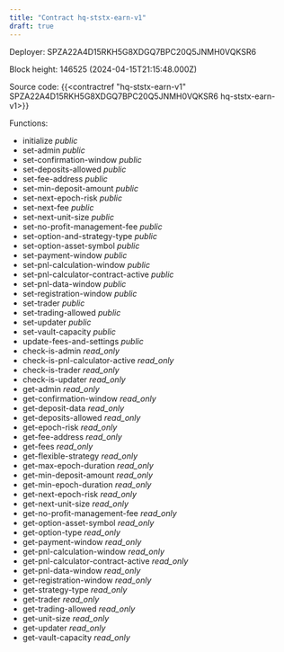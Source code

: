```yaml
---
title: "Contract hq-ststx-earn-v1"
draft: true
---
```

Deployer: SPZA22A4D15RKH5G8XDGQ7BPC20Q5JNMH0VQKSR6


 



Block height: 146525 (2024-04-15T21:15:48.000Z)

Source code: {{<contractref "hq-ststx-earn-v1" SPZA22A4D15RKH5G8XDGQ7BPC20Q5JNMH0VQKSR6 hq-ststx-earn-v1>}}

Functions:

* initialize _public_
* set-admin _public_
* set-confirmation-window _public_
* set-deposits-allowed _public_
* set-fee-address _public_
* set-min-deposit-amount _public_
* set-next-epoch-risk _public_
* set-next-fee _public_
* set-next-unit-size _public_
* set-no-profit-management-fee _public_
* set-option-and-strategy-type _public_
* set-option-asset-symbol _public_
* set-payment-window _public_
* set-pnl-calculation-window _public_
* set-pnl-calculator-contract-active _public_
* set-pnl-data-window _public_
* set-registration-window _public_
* set-trader _public_
* set-trading-allowed _public_
* set-updater _public_
* set-vault-capacity _public_
* update-fees-and-settings _public_
* check-is-admin _read_only_
* check-is-pnl-calculator-active _read_only_
* check-is-trader _read_only_
* check-is-updater _read_only_
* get-admin _read_only_
* get-confirmation-window _read_only_
* get-deposit-data _read_only_
* get-deposits-allowed _read_only_
* get-epoch-risk _read_only_
* get-fee-address _read_only_
* get-fees _read_only_
* get-flexible-strategy _read_only_
* get-max-epoch-duration _read_only_
* get-min-deposit-amount _read_only_
* get-min-epoch-duration _read_only_
* get-next-epoch-risk _read_only_
* get-next-unit-size _read_only_
* get-no-profit-management-fee _read_only_
* get-option-asset-symbol _read_only_
* get-option-type _read_only_
* get-payment-window _read_only_
* get-pnl-calculation-window _read_only_
* get-pnl-calculator-contract-active _read_only_
* get-pnl-data-window _read_only_
* get-registration-window _read_only_
* get-strategy-type _read_only_
* get-trader _read_only_
* get-trading-allowed _read_only_
* get-unit-size _read_only_
* get-updater _read_only_
* get-vault-capacity _read_only_
